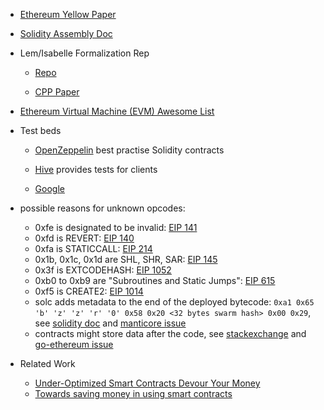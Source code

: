 * [Ethereum Yellow Paper](https://ethereum.github.io/yellowpaper/paper.pdf)

* [Solidity Assembly Doc](https://solidity.readthedocs.io/en/develop/assembly.html#)

* Lem/Isabelle Formalization Rep

  * [Repo](https://github.com/pirapira/eth-isab1elle/)

  * [CPP Paper](http://doi.org/10.1145/3167084)

* [Ethereum Virtual Machine (EVM) Awesome List](https://github.com/ethereum/wiki/wiki/Ethereum-Virtual-Machine-(EVM)-Awesome-List)

* Test beds

  * [OpenZeppelin](https://github.com/OpenZeppelin/openzeppelin-solidity)
    best practise Solidity contracts
  
  * [Hive](https://github.com/karalabe/hive) 
    provides tests for clients
	
  * [Google](https://cloud.google.com/blog/products/data-analytics/ethereum-bigquery-public-dataset-smart-contract-analytics)

* possible reasons for unknown opcodes:
  * 0xfe is designated to be invalid:
    [EIP 141](https://github.com/ethereum/EIPs/blob/master/EIPS/eip-141.md)
  * 0xfd is REVERT:
    [EIP 140](https://github.com/ethereum/EIPs/blob/master/EIPS/eip-140.md)
  * 0xfa is STATICCALL: [EIP 214](https://github.com/ethereum/EIPs/blob/master/EIPS/eip-214.md)
  * 0x1b, 0x1c, 0x1d are SHL, SHR, SAR:
    [EIP 145](https://github.com/ethereum/EIPs/blob/master/EIPS/eip-145.md)
  * 0x3f is EXTCODEHASH:
    [EIP 1052](https://github.com/ethereum/EIPs/blob/master/EIPS/eip-1052.md)
  * 0xb0 to 0xb9 are "Subroutines and Static Jumps":
    [EIP 615](https://github.com/ethereum/EIPs/blob/master/EIPS/eip-615.md)
  * 0xf5 is CREATE2:
    [EIP 1014](https://github.com/ethereum/EIPs/blob/master/EIPS/eip-1014.md)
  * solc adds metadata to the end of the deployed bytecode:
    `0xa1 0x65 'b' 'z' 'z' 'r' '0' 0x58 0x20 <32 bytes swarm hash> 0x00 0x29`, see
    [solidity doc](https://solidity.readthedocs.io/en/develop/metadata.html#encoding-of-the-metadata-hash-in-the-bytecode)
    and [manticore issue](https://github.com/trailofbits/manticore/issues/527)
  * contracts might store data after the code, see
    [stackexchange](https://ethereum.stackexchange.com/questions/15050/extra-byte-in-the-thedao-v1-bytecode/15289#15289)
    and [go-ethereum issue](https://github.com/ethereum/go-ethereum/issues/14376)

* Related Work
  * [Under-Optimized Smart Contracts Devour Your Money](https://arxiv.org/pdf/1703.03994.pdf)
  * [Towards saving money in using smart contracts](https://dl.acm.org/citation.cfm?id=3183420&dl=ACM&coll=DL)
